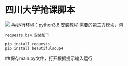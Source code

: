 # 四川大学抢课脚本
![][1]
##运行环境：python3.6  [安装教程][2]
需要的第三方模块，包

    requests,bs4,安装如下
```
pip install requests  
pip install beautifulsoup4
```
##保存main.py文件，打开根据提示输入运行


  [1]: https://github.com/2239559319/python/blob/master/src/image/image7.gif
  [2]: https://jingyan.baidu.com/article/e9fb46e1502c5a7520f76640.html